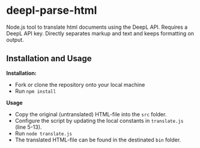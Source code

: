 # deepl-parse-html

Node.js tool to translate html documents using the DeepL API. Requires a DeepL API key. Directly separates markup and text and keeps formatting on output.

## Installation and Usage

**Installation:**

-   Fork or clone the repository onto your local machine
-   Run `npm install`

**Usage**

-   Copy the original (untranslated) HTML-file into the `src` folder.
-   Configure the script by updating the local constants in `translate.js` (line 5-13).
-   Run `node translate.js`
-   The translated HTML-file can be found in the destinated `bin` folder.

